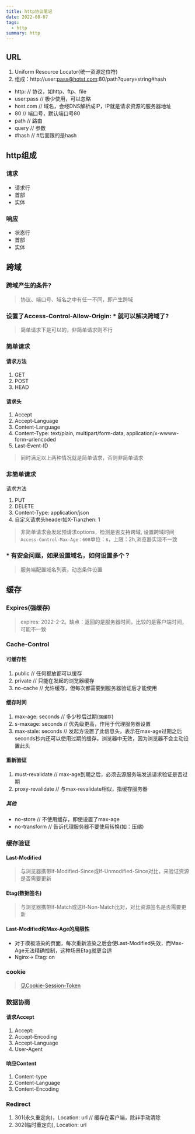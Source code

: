 ```yaml
---
title: http协议笔记
date: 2022-08-07
tags:
  - http
summary: http
---
```

## URL
1. Uniform Resource Locator(统一资源定位符)
2. 组成：http://user:pass@hotst.com:80/path?query=string#hash
* http: // 协议，如http、ftp、file
* user:pass // 极少使用，可以忽略
* host.com // 域名，会经DNS解析成IP，IP就是请求资源的服务器地址
* 80 // 端口号，默认端口号80
* path // 路由
* query // 参数
* \#hash // #后面跟的是hash

## http组成
### 请求
* 请求行
* 首部
* 实体
### 响应
* 状态行
* 首部
* 实体
## 跨域
### 跨域产生的条件? 
> 协议、端口号、域名之中有任一不同，即产生跨域
### 设置了Access-Control-Allow-Origin: * 就可以解决跨域了?
> 简单请求下是可以的，非简单请求则不行
### 简单请求
#### 请求方法
1. GET
2. POST
3. HEAD
#### 请求头
1. Accept
2. Accept-Language
3. Content-Language
4. Content-Type: text/plain, multipart/form-data, application/x-wwww-form-urlencoded
5. Last-Event-ID
> 同时满足以上两种情况就是简单请求，否则非简单请求
### 非简单请求
请求方法
1. PUT
2. DELETE
3. Content-Type: application/json
4. 自定义请求头header如X-Tianzhen: 1

> 非简单请求会发起预请求options，检测是否支持跨域, 设置跨域时间 `Access-Control-Max-Age：600`单位：s，上限：2h,浏览器实现不一致
### \* 有安全问题，如果设置域名，如何设置多个？
> 服务端配置域名列表，动态条件设置
## 缓存
### Expires(强缓存)
> expires: 2022-2-2。缺点：返回的是服务器时间，比较的是客户端时间，可能不一致
### Cache-Control
#### 可缓存性
1. public // 任何都放都可以缓存
2. private // 只能在发起的浏览器缓存
3. no-cache // 允许缓存，但每次都需要到服务器验证后才能使用
#### 缓存时间
1. max-age: seconds // 多少秒后过期(`强缓存`)
2. s-maxage: seconds // 优先级更高，作用于代理服务器设置
3. max-stale: seconds // 发起方设置了此信息头，表示在max-age过期之后seconds秒内还可以使用过期的缓存，浏览器中无效，因为浏览器不会主动设置此头
#### 重新验证
1. must-revalidate // max-age到期之后，必须去源服务端发送请求验证是否过期
1. proxy-revalidate // 与max-revalidate相似，指缓存服务器
##### 其他
* no-store // 不使用缓存，即使设置了max-age
* no-transform // 告诉代理服务器不要使用转换(如：压缩)
### 缓存验证
#### Last-Modified
> 与浏览器携带If-Modified-Since或If-Unmodified-Since对比，来验证资源是否需要更新
#### Etag(数据签名)
> 与浏览器携带If-Match或这If-Non-Match比对，对比资源签名是否需要更新
#### Last-Modified和Max-Age的局限性
* 对于模板渲染的页面，每次重新渲染之后会使Last-Modified失效，而Max-Age无法精确控制，这种场景Etag就更合适
* Nginx-> Etag: on
### cookie
> [见Cookie-Session-Token](/browser/2022/08/09/cookie-session-token/)
### 数据协商
#### 请求Accept
1. Accept:
2. Accept-Encoding
3. Accept-Language
4. User-Agent
#### 响应Content
1. Content-type
2. Content-Language
3. Content-Encoding
### Redirect
1. 301(永久重定向)，Location: url // 缓存在客户端，除非手动清除
2. 302(临时重定向), Location: url